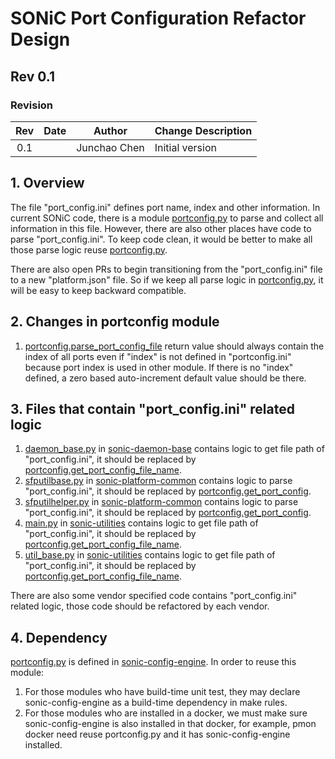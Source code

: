 # SONiC Port Configuration Refactor Design #

## Rev 0.1 ###

### Revision ###

 | Rev |     Date    |       Author       | Change Description                |
 |:---:|:-----------:|:------------------:|-----------------------------------|
 | 0.1 |             |      Junchao Chen  | Initial version                   |

## 1. Overview

The file "port_config.ini" defines port name, index and other information. In current SONiC code, there is a module [portconfig.py](https://github.com/Azure/sonic-buildimage/blob/master/src/sonic-config-engine/portconfig.py) to parse and collect all information in this file. However, there are also other places have code to parse "port_config.ini". To keep code clean, it would be better to make all those parse logic reuse [portconfig.py](https://github.com/Azure/sonic-buildimage/blob/master/src/sonic-config-engine/portconfig.py).

There are also open PRs to begin transitioning from the "port_config.ini" file to a new "platform.json" file. So if we keep all parse logic in [portconfig.py](https://github.com/Azure/sonic-buildimage/blob/master/src/sonic-config-engine/portconfig.py), it will be easy to keep backward compatible.

## 2. Changes in portconfig module

1. [portconfig.parse_port_config_file](https://github.com/Azure/sonic-buildimage/blob/142d45ce98008aac6437070a3a941083494b52a8/src/sonic-config-engine/portconfig.py#L28) return value should always contain the index of all ports even if "index" is not defined in "portconfig.ini" because port index is used in other module. If there is no "index" defined, a zero based auto-increment default value should be there.

## 3. Files that contain "port_config.ini" related logic

1. [daemon_base.py](https://github.com/Azure/sonic-buildimage/blob/master/src/sonic-daemon-base/sonic_daemon_base/daemon_base.py) in [sonic-daemon-base](https://github.com/Azure/sonic-buildimage/tree/master/src/sonic-daemon-base) contains logic to get file path of "port_config.ini", it should be replaced by [portconfig.get_port_config_file_name](https://github.com/Azure/sonic-buildimage/blob/142d45ce98008aac6437070a3a941083494b52a8/src/sonic-config-engine/portconfig.py#L6).
2. [sfputilbase.py](https://github.com/Azure/sonic-platform-common/blob/master/sonic_platform_base/sonic_sfp/sfputilbase.py) in [sonic-platform-common](https://github.com/Azure/sonic-platform-common) contains logic to parse "port_config.ini", it should be replaced by [portconfig.get_port_config](https://github.com/Azure/sonic-buildimage/blob/142d45ce98008aac6437070a3a941083494b52a8/src/sonic-config-engine/portconfig.py#L20).
3. [sfputilhelper.py](https://github.com/Azure/sonic-platform-common/blob/master/sonic_platform_base/sonic_sfp/sfputilhelper.py) in [sonic-platform-common](https://github.com/Azure/sonic-platform-common) contains logic to parse "port_config.ini", it should be replaced by [portconfig.get_port_config](https://github.com/Azure/sonic-buildimage/blob/142d45ce98008aac6437070a3a941083494b52a8/src/sonic-config-engine/portconfig.py#L20).
4. [main.py](https://github.com/Azure/sonic-utilities/blob/master/sfputil/main.py) in [sonic-utilities](https://github.com/Azure/sonic-utilities) contains logic to get file path of "port_config.ini", it should be replaced by [portconfig.get_port_config_file_name](https://github.com/Azure/sonic-buildimage/blob/142d45ce98008aac6437070a3a941083494b52a8/src/sonic-config-engine/portconfig.py#L6).
5. [util_base.py](https://github.com/Azure/sonic-utilities/blob/master/utilities_common/util_base.py) in [sonic-utilities](https://github.com/Azure/sonic-utilities) contains logic to get file path of "port_config.ini", it should be replaced by [portconfig.get_port_config_file_name](https://github.com/Azure/sonic-buildimage/blob/142d45ce98008aac6437070a3a941083494b52a8/src/sonic-config-engine/portconfig.py#L6).

There are also some vendor specified code contains "port_config.ini" related logic, those code should be refactored by each vendor.

## 4. Dependency

[portconfig.py](https://github.com/Azure/sonic-buildimage/blob/master/src/sonic-config-engine/portconfig.py) is defined in [sonic-config-engine](https://github.com/Azure/sonic-buildimage/tree/master/src/sonic-config-engine). In order to reuse this module:

1. For those modules who have build-time unit test, they may declare sonic-config-engine as a build-time dependency in make rules.
2. For those modules who are installed in a docker, we must make sure sonic-config-engine is also installed in that docker, for example, pmon docker need reuse portconfig.py and it has sonic-config-engine installed.
